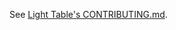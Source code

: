 See [Light Table's CONTRIBUTING.md](https://github.com/LightTable/LightTable/blob/master/CONTRIBUTING.md).
